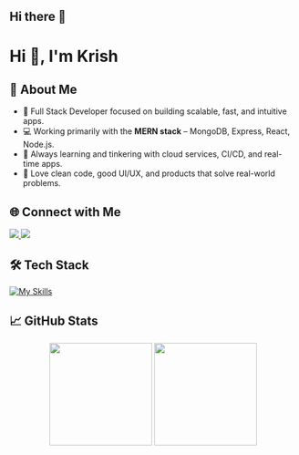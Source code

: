 ## Hi there 👋

<!--
**krishbaveja07/krishbaveja07** is a ✨ _special_ ✨ repository because its `README.md` (this file) appears on your GitHub profile.

Here are some ideas to get you started:

- 🔭 I’m currently working on ...
- 🌱 I’m currently learning ...
- 👯 I’m looking to collaborate on ...
- 🤔 I’m looking for help with ...
- 💬 Ask me about ...
- 📫 How to reach me: ...
- 😄 Pronouns: ...
- ⚡ Fun fact: ...
-->

# Hi 👋, I'm Krish

## 🚀 About Me
- 🔭 Full Stack Developer focused on building scalable, fast, and intuitive apps.
- 💻 Working primarily with the **MERN stack** – MongoDB, Express, React, Node.js.
- 🚧 Always learning and tinkering with cloud services, CI/CD, and real-time apps.
- 🎯 Love clean code, good UI/UX, and products that solve real-world problems.

## 🌐 Connect with Me
<a href="mailto:krishbaveja07@gmail.com" target="_blank">
  <img src="https://img.shields.io/badge/Gmail-D14836?style=for-the-badge&logo=gmail&logoColor=white" />
</a>
<a href="www.linkedin.com/in/krish-baveja" target="_blank">
  <img src="https://img.shields.io/badge/LinkedIn-blue?style=for-the-badge&logo=linkedin&logoColor=white" />
</a>

## 🛠️ Tech Stack
[![My Skills](https://skillicons.dev/icons?i=react,nodejs,express,mongodb,js,ts,html,css,tailwind,bootstrap,git,github,vscode,vercel,figma&perline=10)](#)

## 📈 GitHub Stats

<p align="center">
  <img height="180em" src="https://github-readme-stats.vercel.app/api?username=krishbaveja07&show_icons=true&theme=radical&count_private=true" />
  <img height="180em" src="https://github-readme-stats.vercel.app/api/top-langs/?username=krishbaveja07&layout=compact&theme=radical" />
</p>



